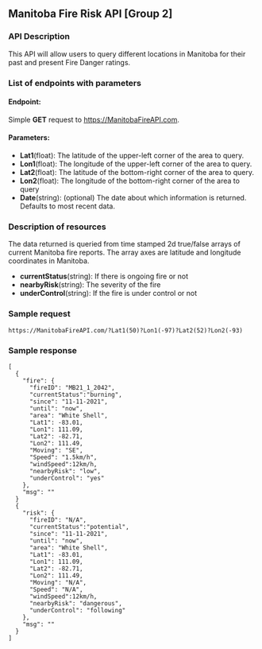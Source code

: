 ## Manitoba Fire Risk API [Group 2]

### API Description
This API will allow users to query different locations in Manitoba for their past and present Fire Danger ratings.

### List of endpoints with parameters
#### Endpoint: 
Simple **GET** request to https://ManitobaFireAPI.com. 
#### Parameters:
- **Lat1**(float): The latitude of the upper-left corner of the area to query.
- **Lon1**(float): The longitude of the upper-left corner of the area to query.
- **Lat2**(float): The latitude of the bottom-right corner of the area to query.
- **Lon2**(float): The longitude of the bottom-right corner of the area to query
- **Date**(string): (optional) The date about which information is returned. Defaults to most recent data.

### Description of resources
The data returned is queried from time stamped 2d true/false arrays of current Manitoba fire reports. The array axes are latitude and longitude coordinates in Manitoba.
- **currentStatus**(string): If there is ongoing fire or not
- **nearbyRisk**(string): The severity of the fire
- **underControl**(string): If the fire is under control or not

### Sample request
`https://ManitobaFireAPI.com/?Lat1(50)?Lon1(-97)?Lat2(52)?Lon2(-93)`

### Sample response
```
[
  {
    "fire": {
      "fireID": "MB21_1_2042",
      "currentStatus":"burning",
      "since": "11-11-2021",
      "until": "now",
      "area": "White Shell",
      "Lat1": -83.01,
      "Lon1": 111.09,
      "Lat2": -82.71,
      "Lon2": 111.49,
      "Moving": "SE",
      "Speed": "1.5km/h",
      "windSpeed":12km/h,
      "nearbyRisk": "low",
      "underControl": "yes"
    },
    "msg": ""
  }
  {
    "risk": {
      "fireID": "N/A",
      "currentStatus":"potential",
      "since": "11-11-2021",
      "until": "now",
      "area": "White Shell",
      "Lat1": -83.01,
      "Lon1": 111.09,
      "Lat2": -82.71,
      "Lon2": 111.49,
      "Moving": "N/A",
      "Speed": "N/A",
      "windSpeed":12km/h,
      "nearbyRisk": "dangerous",
      "underControl": "following"
    },
    "msg": ""
  }
]
```

